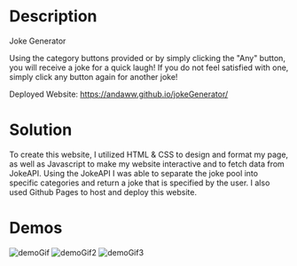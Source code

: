 # Description

Joke Generator

Using the category buttons provided or by simply clicking the "Any" button, you will receive a joke for a quick laugh!
If you do not feel satisfied with one, simply click any button again for another joke!

Deployed Website: https://andaww.github.io/jokeGenerator/

# Solution

To create this website, I utilized HTML & CSS to design and format my page, as well as Javascript to make my website interactive and to fetch data from JokeAPI. Using the JokeAPI I was able to separate the joke pool into specific categories and return a joke that is specified by the user. I also used Github Pages to host and deploy this website.

# Demos

![demoGif](https://user-images.githubusercontent.com/110312492/183541217-74ddddde-408e-4860-95dd-88067c77f494.gif)
![demoGif2](https://user-images.githubusercontent.com/110312492/183541451-e1b1019b-508b-45f3-8c8d-99e21c6f5f4e.gif)
![demoGif3](https://user-images.githubusercontent.com/110312492/183541463-4f14cf04-7108-4c0c-8e8c-4d5aa9034c69.gif)
